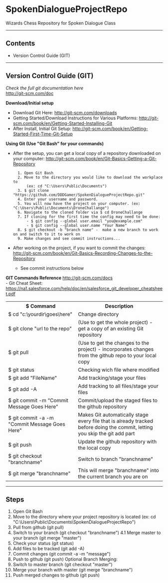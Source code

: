 SpokenDialogueProjectRepo
=========================

Wizards Chess Repository for Spoken Dialogue Class

---------------------------
Contents
---------------------------
* Version Control Guide (GIT)

---------------------------
Version Control Guide (GIT)
---------------------------
*Check the full git documentation here*  
http://git-scm.com/doc

**Download/Initial setup**
* Download Git Here:
	http://git-scm.com/downloads
* Getting Started/Download Instructions for Various Platforms:
	http://git-scm.com/book/en/Getting-Started-Installing-Git
* After Install, Initial Git Setup:
	http://git-scm.com/book/en/Getting-Started-First-Time-Git-Setup

**Using Git (Use "Git Bash" for your commands)**

* After the setup, you can get a local copy of a repository downloaded on your computer:
	http://git-scm.com/book/en/Git-Basics-Getting-a-Git-Repository
		
		1. Open Git Bash
		2. Move to the directory you would like to download the workplace to 
			(ex: cd "C:\Users\Public\Documents")
		3. $ git clone "https://github.com/DDDGamer/SpokenDialogueProjectRepo.git"
		4. Enter your username and password.
		5. You will now have the project on your computer. (ex: "C:\Users\Public\Documents\DroneChallange")
		6. Navigate to the cloned folder via $ cd DroneChallange
		7. If cloning for the first time the config may need to be done:
			- $ git config --global user.email "you@example.com"
			- $ git config --global user.name "Your Name"
		8. $ git checkout -b "branch name" -  make a new branch to work on and switch to it to work on
		9. Make changes and see commit instructions...
		


* After working on the project, if you want to commit the changes:
	http://git-scm.com/book/en/Git-Basics-Recording-Changes-to-the-Repository 
	- See commit instructions below
	
**GIT Commands Reference** http://git-scm.com/docs  
	- Git Cheat Sheet: https://na1.salesforce.com/help/doc/en/salesforce_git_developer_cheatsheet.pdf

<table>
  <tr>
    <th>$ Command</th><th>Description</th>
  </tr>
  <tr>
    <td>$ cd "c:\yourdir\goes\here"</td><td> Change directory </td>
  </tr>
  <tr>
    <td>$ git clone "url to the repo"</td><td> (Use to get the whole project) - get a copy of an existing Git repository </td>
  </tr>
  <tr>
    <td>$ git pull</td><td> (Use to get the changes to the project) - incorporates changes from the github repo to your local copy </td>
  </tr>
  <tr>
    <td>$ git status </td><td> Checking wich file where modified </td>
  </tr>
  <tr>
    <td>$ git add "FileName"</td><td>Add tracking/stage your files</td>
  </tr>
  <tr>
    <td>$ git add -A</td><td>Add tracking to all files/stage your files</td>
  </tr>
  <tr>
    <td>$ git commit -m "Commit Message Goes Here"</td><td>Commit/upload the staged files to the github repository</td>
  </tr>
  <tr>
    <td>$ git commit -a -m "Commit Message Goes Here"</td><td>Makes Git automatically stage every file that is already tracked before doing the commit, letting you skip the git add part</td>
  </tr>
  <tr>
    <td>$ git push</td><td>Update the github repository with the local copy</td>
  </tr>
  <tr>
    <td>$ git checkout "branchname"</td><td>Switch to branch "branchname"</td>
  </tr>
  <tr>
    <td>$ git merge "branchname"</td><td>This will merge "branchname" into the current branch you are on</td>
  </tr>
</table>

-------------
Steps
-------------
1. Open Git Bash
2. Move to the directory where your project repository is located
     (ex: cd "C:\Users\Public\Documents\SpokenDialogueProjectRepo")
3. Pull from github (git pull)
4. Switch to your branch (git checkout "branchname")
4.1 Merge master to your branch (git merge "master")
5. Check your status (git status)
6. Add files to be tracked (git add -A)
7. Commit changes (git commit -a -m "message")
8. Push to github (git push)
Optional Branch Merging:
9. Switch to master branch (git checkout "master")
10. Merge your branch with master (git merge "branchname")
11. Push merged changes to github (git push)
